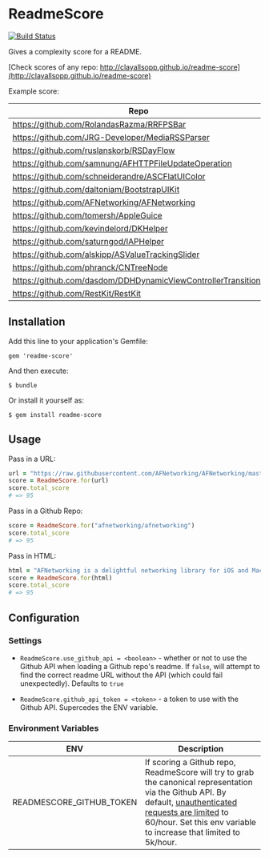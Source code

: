 # ReadmeScore

[![Build Status](https://travis-ci.org/clayallsopp/readme-score.svg)](https://travis-ci.org/clayallsopp/readme-score)

Gives a complexity score for a README.

[Check scores of any repo: http://clayallsopp.github.io/readme-score](http://clayallsopp.github.io/readme-score)

Example score:

| Repo                                                          | Score |
|---------------------------------------------------------------|-------|
| https://github.com/RolandasRazma/RRFPSBar                     | 16    |
| https://github.com/JRG-Developer/MediaRSSParser               | 35    |
| https://github.com/ruslanskorb/RSDayFlow                      | 35    |
| https://github.com/samnung/AFHTTPFileUpdateOperation          | 31    |
| https://github.com/schneiderandre/ASCFlatUIColor              | 65    |
| https://github.com/daltoniam/BootstrapUIKit                   | 60    |
| https://github.com/AFNetworking/AFNetworking                  | 95    |
| https://github.com/tomersh/AppleGuice                         | 85    |
| https://github.com/kevindelord/DKHelper                       | 25    |
| https://github.com/saturngod/IAPHelper                        | 75    |
| https://github.com/alskipp/ASValueTrackingSlider              | 87    |
| https://github.com/phranck/CNTreeNode                         | 25    |
| https://github.com/dasdom/DDHDynamicViewControllerTransitions | 91    |
| https://github.com/RestKit/RestKit                            | 100   |


## Installation

Add this line to your application's Gemfile:

    gem 'readme-score'

And then execute:

    $ bundle

Or install it yourself as:

    $ gem install readme-score

## Usage

Pass in a URL:

```ruby
url = "https://raw.githubusercontent.com/AFNetworking/AFNetworking/master/README.md"
score = ReadmeScore.for(url)
score.total_score
# => 95
```

Pass in a Github Repo:

```ruby
score = ReadmeScore.for("afnetworking/afnetworking")
score.total_score
# => 95
```

Pass in HTML:

```ruby
html = "AFNetworking is a delightful networking library for iOS and Mac OS X...."
score = ReadmeScore.for(html)
score.total_score
# => 95
```

## Configuration

### Settings

- `ReadmeScore.use_github_api = <boolean>` - whether or not to use the Github API when loading a Github repo's readme. If `false`, will attempt to find the correct readme URL without the API (which could fail unexpectedly). Defaults to `true`

- `ReadmeScore.github_api_token = <token>` - a token to use with the Github API. Supercedes the ENV variable.

### Environment Variables

| ENV                                                          | Description |
|---------------------------------------------------------------|-------|
| READMESCORE_GITHUB_TOKEN                     | If scoring a Github repo, ReadmeScore will try to grab the canonical representation via the Github API. By default, [unauthenticated requests are limited](https://developer.github.com/v3/#rate-limiting) to 60/hour. Set this env variable to increase that limited to 5k/hour.    |